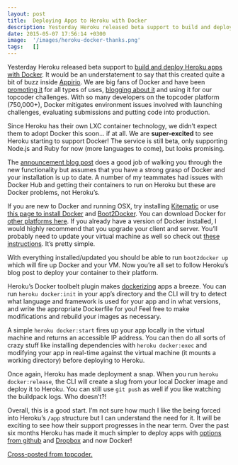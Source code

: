 ```yaml
---
layout: post
title:  Deploying Apps to Heroku with Docker
description: Yesterday Heroku released beta support to build and deploy Heroku apps with Docker  . It would be an understatement to say that this created quite a bit of buzz inside Appirio . We are big fans of Docker and have been  promoting it for all types of uses, blogging about it  and using it for our topcoder challenges. With so many developers on the topcoder platform (750,000+), Docker mitigates environment issues involved with launching challenges, evaluating submissions and putting code into produc
date: 2015-05-07 17:56:14 +0300
image:  '/images/heroku-docker-thanks.png'
tags:   []
---
```

<p>Yesterday Heroku released beta support to <a href="https://blog.heroku.com/archives/2015/5/5/introducing_heroku_docker_release_build_deploy_heroku_apps_with_docker">build and deploy Heroku apps with Docker</a>. It would be an understatement to say that this created quite a bit of buzz inside <a href="http://appirio.com/">Appirio</a>. We are big fans of Docker and have been <a href="https://success.salesforce.com/ideaView?id=08730000000kxA1AAI">promoting it</a> for all types of uses, <a href="https://www.topcoder.com/blog/deploying-go-apps-with-docker-to-elastic-beanstalk">blogging about it</a> and using it for our topcoder challenges. With so many developers on the topcoder platform (750,000+), Docker mitigates environment issues involved with launching challenges, evaluating submissions and putting code into production.</p>
<p>Since Heroku has their own LXC container technology, we didn’t expect them to adopt Docker this soon… if at all. We are <strong>super-excited</strong> to see Heroku starting to support Docker! The service is still beta, only supporting Node.js and Ruby for now (more languages to come), but looks promising.</p>
<p>The <a href="https://blog.heroku.com/archives/2015/5/5/introducing_heroku_docker_release_build_deploy_heroku_apps_with_docker">announcement blog post</a> does a good job of walking you through the new functionality but assumes that you have a strong grasp of Docker and your installation is up to date. A number of my teammates had issues with Docker Hub and getting their containers to run on Heroku but these are Docker problems, not Heroku’s.</p>
<p>If you are new to Docker and running OSX, try installing <a href="https://kitematic.com/">Kitematic</a> or use <a href="https://docs.docker.com/installation/mac/">this page to install Docker</a> and <a href="https://github.com/boot2docker/osx-installer/releases/tag/v1.6.0">Boot2Docker</a>. You can download Docker for <a href="http://docs.docker.com/installation/">other platforms here</a>. If you already have a version of Docker installed, I would highly recommend that you upgrade your client and server. You’ll probably need to update your virtual machine as well so check out <a href="https://github.com/boot2docker/osx-installer/releases/tag/v1.1.0">these instructions</a>. It’s pretty simple.</p>
<p>With everything installed/updated you should be able to run <code>boot2docker up</code> which will fire up Docker and your VM. Now you’re all set to follow Heroku’s blog post to deploy your container to their platform.</p>
<p>Heroku’s Docker toolbelt plugin makes <a href="https://docs.docker.com/userguide/dockerizing/">dockerizing</a> apps a breeze. You can run <code>heroku docker:init</code> in your app’s directory and the CLI will try to detect what language and framework is used for your app and in what versions, and write the appropriate Dockerfile for you! Feel free to make modifications and rebuild your images as necessary.</p>
<p>A simple <code>heroku docker:start</code> fires up your app locally in the virtual machine and returns an accessible IP address. You can then do all sorts of crazy stuff like installing dependencies with <code>heroku docker:exec</code> and modifying your app in real-time against the virtual machine (it mounts a working directory) before deploying to Heroku.</p>
<p>Once again, Heroku has made deployment a snap. When you run <code>heroku docker:release</code>, the CLI will create a slug from your local Docker image and deploy it to Heroku. You can still use <code>git push</code> as well if you like watching the buildpack logs. Who doesn’t?!</p>
<p>Overall, this is a good start. I’m not sure how much I like the being forced into Heroku’s <code>/app</code> structure but I can understand the need for it. It will be exciting to see how their support progresses in the near term. Over the past six months Heroku has made it much simpler to deploy apps with <a href="https://blog.heroku.com/archives/2015/2/6/heroku_github_integration">options from github</a> and <a href="https://blog.heroku.com/archives/2014/11/19/announcing_beta_dropbox_sync">Dropbox</a> and now Docker!</p>
<p><a href="https://www.topcoder.com/blog/deploying-apps-to-heroku-with-docker/">Cross-posted from topcoder.</a></p>

